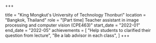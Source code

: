 +++

title = "King Mongkut's University of Technology Thonburi"
location = "Bangkok, Thailand"
role = "[Part time] Teacher assistant in image processing and computer vision (CPE463)"
start_date = "2022-01"
end_date = "2022-05"
achievements = [
  "Help students to clarified their question from lecture",
  "Be a lab advisor in each class",
]
+++
